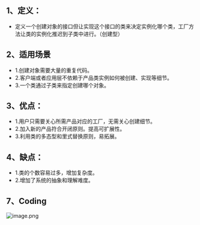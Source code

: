 ## 1、定义：

- 定义一个创建对象的接口但让实现这个接口的类来决定实例化哪个类，工厂方法让类的实例化推迟到子类中进行。（创建型）

## 2、适用场景

- 1.创建对象需要大量的重复代码。
- 2.客户端或者应用层不依赖于产品类实例如何被创建、实现等细节。
- 3.一个类通过子类来指定创建哪个对象。

## 3、优点：

- 1.用户只需要关心所需产品对应的工厂，无需关心创建细节。
- 2.加入新的产品符合开闭原则。提高可扩展性。
- 3.利用类的多态型和里式替换原则，易拓展。

## 4、缺点：

- 1.类的个数容易过多，增加复杂度。
- 2.增加了系统的抽象和理解难度。


## 7、Coding

![image.png](https://upload-images.jianshu.io/upload_images/325120-87d32c3ce5e59d8b.png?imageMogr2/auto-orient/strip%7CimageView2/2/w/1240)


